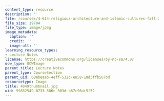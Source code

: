 ```yaml
---
content_type: resource
description: ''
file: /courses/4-614-religious-architecture-and-islamic-cultures-fall-2002/998825490733686e303db67c96dc5f52_4049thumbnail.jpg
file_size: 19784
file_type: image/jpeg
image_metadata:
  caption: ''
  credit: ''
  image-alt: ''
learning_resource_types:
- Lecture Notes
license: https://creativecommons.org/licenses/by-nc-sa/4.0/
ocw_type: OCWImage
parent_title: Lecture Notes
parent_type: CourseSection
parent_uid: 68abeaab-4eff-532c-e858-18d3ffb567bd
resourcetype: Image
title: 4049thumbnail.jpg
uid: 99882549-0733-686e-303d-b67c96dc5f52
---
```

